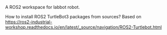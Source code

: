 A ROS2 workspace for labbot robot.


How to install ROS2 TurtleBot3 packages from sources? Based on https://ros2-industrial-workshop.readthedocs.io/en/latest/_source/navigation/ROS2-Turtlebot.html

